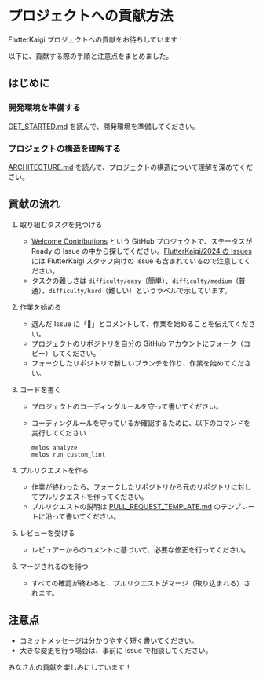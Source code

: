 # プロジェクトへの貢献方法

FlutterKaigi プロジェクトへの貢献をお待ちしています！

以下に、貢献する際の手順と注意点をまとめました。

## はじめに

### 開発環境を準備する

[GET_STARTED.md] を読んで、開発環境を準備してください。

### プロジェクトの構造を理解する

[ARCHITECTURE.md] を読んで、プロジェクトの構造について理解を深めてください。

## 貢献の流れ

1. 取り組むタスクを見つける
   - [Welcome Contributions] という GitHub プロジェクトで、ステータスが Ready の Issue の中から探してください。[FlutterKaigi/2024 の Issues] には FlutterKaigi スタッフ向けの Issue も含まれているので注意してください。
   - タスクの難しさは `difficulty/easy`（簡単）、`difficulty/medium`（普通）、`difficulty/hard`（難しい）というラベルで示しています。

2. 作業を始める
   - 選んだ Issue に「🙋」とコメントして、作業を始めることを伝えてください。
   - プロジェクトのリポジトリを自分の GitHub アカウントにフォーク（コピー）してください。
   - フォークしたリポジトリで新しいブランチを作り、作業を始めてください。

3. コードを書く
   - プロジェクトのコーディングルールを守って書いてください。
   - コーディングルールを守っているか確認するために、以下のコマンドを実行してください：

     ```shell
     melos analyze
     melos run custom_lint
     ```

4. プルリクエストを作る
   - 作業が終わったら、フォークしたリポジトリから元のリポジトリに対してプルリクエストを作ってください。
   - プルリクエストの説明は [PULL_REQUEST_TEMPLATE.md] のテンプレートに沿って書いてください。

5. レビューを受ける
   - レビュアーからのコメントに基づいて、必要な修正を行ってください。

6. マージされるのを待つ
   - すべての確認が終わると、プルリクエストがマージ（取り込まれる）されます。

## 注意点

- コミットメッセージは分かりやすく短く書いてください。
- 大きな変更を行う場合は、事前に Issue で相談してください。

みなさんの貢献を楽しみにしています！

<!-- Links -->

[GET_STARTED.md]: ./GET_STARTED.md

[ARCHITECTURE.md]: ./ARCHITECTURE.md

[PULL_REQUEST_TEMPLATE.md]: https://github.com/FlutterKaigi/2024/blob/main/.github/PULL_REQUEST_TEMPLATE.md?plain=1

[Welcome Contributions]: https://github.com/orgs/FlutterKaigi/projects/11/views/1

[FlutterKaigi/2024 の Issues]: https://github.com/FlutterKaigi/2024/issues
